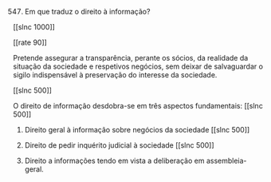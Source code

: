 547.  Em  que traduz o direito  à informação?

[[slnc 1000]]

[[rate 90]]

Pretende  assegurar  a  transparência,  perante  os  sócios, da  realidade  da  situação da sociedade e respetivos negócios, sem  deixar  de salvaguardar  o sigilo  indispensável  à preservação do interesse  da sociedade.

[[slnc 500]]

O direito  de informação  desdobra-se em três aspectos fundamentais:
[[slnc 500]]

1)  Direito  geral  à informação  sobre negócios da sociedade
[[slnc 500]]

2)  Direito  de pedir  inquérito  judicial  à sociedade
[[slnc 500]]

3)  Direito  a informações  tendo em  vista a deliberação em  assembleia-geral.
